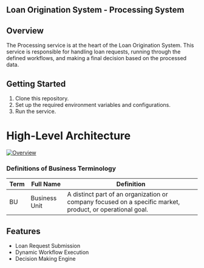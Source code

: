 ## Loan Origination System - Processing System

## Overview

The Processing service is at the heart of the Loan Origination System. This service is responsible for handling loan requests, running through the defined workflows, and making a final decision based on the processed data.

## Getting Started

1. Clone this repository.
2. Set up the required environment variables and configurations.
3. Run the service.

# High-Level Architecture

[![Overview](https://app.eraser.io/workspace/CAPzjx5lChjxtUJhTyOt/preview?elements=HdLl1pH2XP-BaavxLNlbCQ&type=embed)](https://app.eraser.io/workspace/CAPzjx5lChjxtUJhTyOt?elements=HdLl1pH2XP-BaavxLNlbCQ)

### Definitions of Business Terminology
| **Term** | **Full Name** | **Definition** |
| ----- | ----- | ----- |
| BU | Business Unit | A distinct part of an organization or company focused on a specific market, product, or operational goal. |

## Features

- Loan Request Submission
- Dynamic Workflow Execution
- Decision Making Engine
